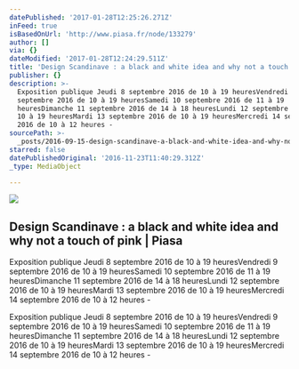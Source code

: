 ```yaml
---
datePublished: '2017-01-28T12:25:26.271Z'
inFeed: true
isBasedOnUrl: 'http://www.piasa.fr/node/133279'
author: []
via: {}
dateModified: '2017-01-28T12:24:29.511Z'
title: 'Design Scandinave : a black and white idea and why not a touch of pink | Piasa'
publisher: {}
description: >-
  Exposition publique Jeudi 8 septembre 2016 de 10 à 19 heuresVendredi 9
  septembre 2016 de 10 à 19 heuresSamedi 10 septembre 2016 de 11 à 19
  heuresDimanche 11 septembre 2016 de 14 à 18 heuresLundi 12 septembre 2016 de
  10 à 19 heuresMardi 13 septembre 2016 de 10 à 19 heuresMercredi 14 septembre
  2016 de 10 à 12 heures -
sourcePath: >-
  _posts/2016-09-15-design-scandinave-a-black-and-white-idea-and-why-not-a-tou.md
starred: false
datePublishedOriginal: '2016-11-23T11:40:29.312Z'
_type: MediaObject

---
```

<article style=""><img src="https://imgflo.herokuapp.com/graph/vahj1ThiexotieMo/f550e6673b3dfc0356825c8387d16388/noop.jpg?input=http%3A%2F%2Fwww.piasa.fr%2Fsites%2Fdefault%2Ffiles%2Fnordic_design2_2.jpg" /><h1>Design Scandinave : a black and white idea and why not a touch of pink | Piasa</h1><p>Exposition publique Jeudi 8 septembre 2016 de 10 à 19 heuresVendredi 9 septembre 2016 de 10 à 19 heuresSamedi 10 septembre 2016 de 11 à 19 heuresDimanche 11 septembre 2016 de 14 à 18 heuresLundi 12 septembre 2016 de 10 à 19 heuresMardi 13 septembre 2016 de 10 à 19 heuresMercredi 14 septembre 2016 de 10 à 12 heures -</p></article>

Exposition publique Jeudi 8 septembre 2016 de 10 à 19 heuresVendredi 9 septembre 2016 de 10 à 19 heuresSamedi 10 septembre 2016 de 11 à 19 heuresDimanche 11 septembre 2016 de 14 à 18 heuresLundi 12 septembre 2016 de 10 à 19 heuresMardi 13 septembre 2016 de 10 à 19 heuresMercredi 14 septembre 2016 de 10 à 12 heures -
